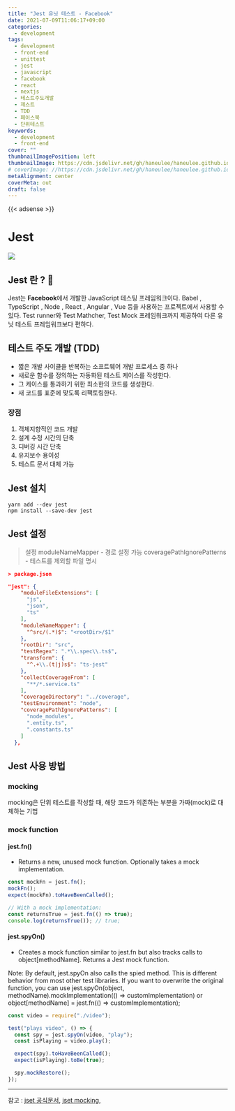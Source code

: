 ```yaml
---
title: "Jest 유닛 테스트 - Facebook"
date: 2021-07-09T11:06:17+09:00
categories:
  - development
tags:
  - development
  - front-end
  - unittest
  - jest
  - javascript
  - facebook
  - react
  - nextjs
  - 테스트주도개발
  - 제스트
  - TDD
  - 페이스북
  - 단위테스트
keywords:
  - development
  - front-end
cover: ""
thumbnailImagePosition: left
thumbnailImage: https://cdn.jsdelivr.net/gh/haneulee/haneulee.github.io/img/post/unittest/img-jest.png
# coverImage: //https://cdn.jsdelivr.net/gh/haneulee/haneulee.github.io/img/post/hugo/github-site.png
metaAlignment: center
coverMeta: out
draft: false
---
```


<!--toc-->

{{< adsense >}}

# Jest

![](https://cdn.jsdelivr.net/gh/haneulee/haneulee.github.io/img/post/unittest/img-jest.png)

## Jest 란 ? 🤔

Jest는 **Facebook**에서 개발한 JavaScript 테스팅 프레임워크이다.
Babel , TypeScript , Node , React , Angular , Vue 등을 사용하는 프로젝트에서 사용할 수 있다.
Test runner와 Test Mathcher, Test Mock 프레임워크까지 제공하여 다른 유닛 테스트 프레임워크보다 편하다.

## 테스트 주도 개발 (TDD)

- 짧은 개발 사이클을 반복하는 소프트웨어 개발 프로세스 중 하나
- 새로운 함수를 정의하는 자동화된 테스트 케이스를 작성한다.
- 그 케이스를 통과하기 위한 최소한의 코드를 생성한다.
- 새 코드를 표준에 맞도록 리팩토링한다.

### 장점

1. 객체지향적인 코드 개발
2. 설계 수정 시간의 단축
3. 디버깅 시간 단축
4. 유지보수 용이성
5. 테스트 문서 대체 가능

## Jest 설치

```
yarn add --dev jest
npm install --save-dev jest
```

## Jest 설정

> 설정
> moduleNameMapper - 경로 설정 가능
> coveragePathIgnorePatterns - 테스트를 제외할 파일 명시

```json
> package.json

"jest": {
    "moduleFileExtensions": [
      "js",
      "json",
      "ts"
    ],
    "moduleNameMapper": {
      "^src/(.*)$": "<rootDir>/$1"
    },
    "rootDir": "src",
    "testRegex": ".*\\.spec\\.ts$",
    "transform": {
      "^.+\\.(t|j)s$": "ts-jest"
    },
    "collectCoverageFrom": [
      "**/*.service.ts"
    ],
    "coverageDirectory": "../coverage",
    "testEnvironment": "node",
    "coveragePathIgnorePatterns": [
      "node_modules",
      ".entity.ts",
      ".constants.ts"
    ]
  },
```

## Jest 사용 방법

### mocking

mocking은 단위 테스트를 작성할 때, 해당 코드가 의존하는 부분을 가짜(mock)로 대체하는 기법

### mock function

#### jest.fn()

- Returns a new, unused mock function. Optionally takes a mock implementation.

```js
const mockFn = jest.fn();
mockFn();
expect(mockFn).toHaveBeenCalled();

// With a mock implementation:
const returnsTrue = jest.fn(() => true);
console.log(returnsTrue()); // true;
```

#### jest.spyOn()

- Creates a mock function similar to jest.fn but also tracks calls to object[methodName]. Returns a Jest mock function.

Note: By default, jest.spyOn also calls the spied method. This is different behavior from most other test libraries. If you want to overwrite the original function, you can use jest.spyOn(object, methodName).mockImplementation(() => customImplementation) or object[methodName] = jest.fn(() => customImplementation);

```js
const video = require("./video");

test("plays video", () => {
  const spy = jest.spyOn(video, "play");
  const isPlaying = video.play();

  expect(spy).toHaveBeenCalled();
  expect(isPlaying).toBe(true);

  spy.mockRestore();
});
```

---

참고 :
[jset 공식문서](https://jestjs.io/docs/api),
[jset mocking](https://www.daleseo.com/jest-fn-spy-on/),
